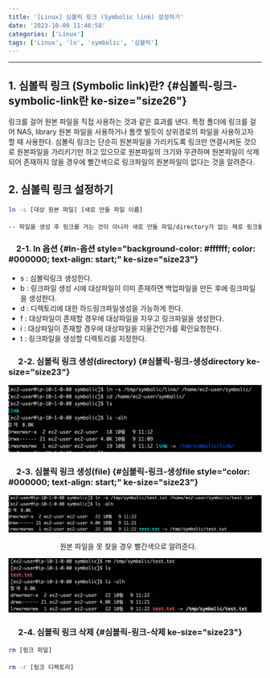 ```yaml
---
title: '[Linux] 심볼릭 링크 (Symbolic link) 설정하기'
date: '2023-10-09 11:46:58'
categories: ['Linux']
tags: ['Linux', 'ln', 'symbolic', '심볼릭']
---
```


------------------------------------------------------------------------

## 1. 심볼릭 링크 (Symbolic link)란? {#심볼릭-링크-symbolic-link란 ke-size="size26"}

링크를 걸어 원본 파일을 직접 사용하는 것과 같은 효과를 낸다. 특정 폴더에 링크를 걸어 NAS, library 원본 파일을 사용하거나 톰캣 빌듯이 상위경로의 파일을 사용하고자 할 때 사용한다. 심볼릭 링크는 단순히 원본파일을 가리키도록 링크만 연결시켜둔 것으로 원본파일을 가리키기만 하고 있으므로 원본파일의 크기와 무관하며 원본파일이 삭제되어 존재하지 않을 경우에 빨간색으로 링크파일의 원본파일이 없다는 것을 알려준다.
 

## 2. 심볼릭 링크 설정하기

``` {.bash ke-language="bash" ke-type="codeblock"}
ln -s [대상 원본 파일] [새로 만들 파일 이름]

-- 파일을 생성 후 링크를 거는 것이 아니라 새로 만들 파일/directory가 없는 채로 링크를 생성을 해야한다.
```

###     2-1. ln 옵션 {#ln-옵션 style="background-color: #ffffff; color: #000000; text-align: start;" ke-size="size23"}

-   s : 심볼릭링크 생성한다.
-   b : 링크파일 생성 시에 대상파일이 이미 존재하면 백업파일을 만든 후에 링크파일을 생성한다.
-   d : 디렉토리에 대한 하드링크파일생성을 가능하게 한다.
-   f : 대상파일이 존재할 경우에 대상파일을 지우고 링크파일을 생성한다.
-   i : 대상파일이 존재할 경우에 대상파일을 지울건인가를 확인요청한다.
-   t : 링크파일을 생성할 디렉토리를 지정한다.

###      2-2. 심볼릭 링크 생성(directory) {#심볼릭-링크-생성directory ke-size="size23"}

![](/images/posts/16/스크린샷%202023-10-09%20오전%2011.35.53.png)

###     2-3. 심볼릭 링크 생성(file) {#심볼릭-링크-생성file style="color: #000000; text-align: start;" ke-size="size23"}

![](/images/posts/16/스크린샷%202023-10-09%20오전%2011.36.44.png)

                          원본 파일을 못 찾을 경우 빨간색으로 알려준다.

![](/images/posts/16/스크린샷%202023-10-09%20오전%2011.37.03.png)

###      2-4. 심볼릭 링크 삭제 {#심볼릭-링크-삭제 ke-size="size23"}

``` {.bash ke-language="bash" ke-type="codeblock"}
rm [링크 파일]

rm -r [링크 디렉토리]
```

